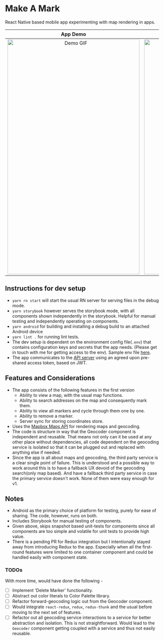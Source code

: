 # Make A Mark

React Native based mobile app experimenting with map rendering in apps.

App Demo             |    Storybook
:-------------------:|:-------------------------:
<img src="./demo/make-a-mark.gif" alt="Demo GIF" width="432" height="768" /> | <img src="./demo/storybook.gif" alt="Demo GIF" width="432" height="768" />

## Instructions for dev setup

- `yarn rn start` will start the usual RN server for serving files in the debug mode.
- `yarn storybook` however serves the storybook mode, with all components shown independently in
the storybook. Helpful for manual testing and independently operating on components.
- `yarn android` for building and installing a debug build to an attached Android device
- `yarn lint .` for running lint tests.
- The dev setup is dependent on the environment config file(`.env`) that contains configuration
keys and secrets that the app needs. (Please get in touch with me for getting access to the env).
Sample env file [here](./env).
- The app communicates to the [API server](https://github.com/prithsharma/marker-api) using an
agreed upon pre-shared access token, based on JWT.

## Features and Considerations

- The app consists of the following features in the first version
  - Ability to view a map, with the usual map functions.
  - Ability to search addresses on the map and consequently mark them.
  - Ability to view all markers and cycle through them one by one.
  - Ability to remove a marker.
  - Server sync for storing coordinates store.
- Uses the [Mapbox Maps API](https://www.mapbox.com/maps/) for rendering maps and geocoding.
- The code is structure in way that the Geocoder component is independent and reusable.
That means not only can it be used at any other place without dependencies, all code dependent on
the geocoding service is isolated so that it can be plugged out and replaced with anything else if
needed.
- Since the app is all about maps and geocoding, the third party service is a clear single point
of failure. This is understood and a possible way to work around this is to have a fallback UX
devoid of the geocoding search(only map based). And have a fallback third party service in case the
primary service doesn't work. None of them were easy enough for v1.

## Notes

- Android as the primary choice of platform for testing, purely for ease of sharing. The code,
however, runs on both.
- Includes Storybook for manual testing of components.
- Given above, skips snapshot based unit-tests for components since all components are too simple
and volatile for unit tests to provide high value.
- There is a pending PR for Redux integration but I intentionally stayed away from introducing
Redux to the app. Especially when all the first-round features were limited to one container
component and could be handled easily with component state.

### TODOs

With more time, would have done the following -

- [ ] Implement 'Delete Marker' functionality.
- [ ] Abstract out color literals to Color Palette library.
- [ ] Refactor forward-geocoding logic out from the Geocoder component.
- [ ] Would integrate `react-redux`, `redux`, `redux-thunk` and the usual before moving to the next
set of features.
- [ ] Refactor out all geocoding service interactions to a service for better abstraction and
isolation. This is not straightforward. Would lead to the `Geocoder` component getting coupled with
a service and thus not easily reusable.
